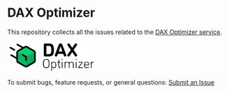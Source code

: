 # DAX Optimizer

This repository collects all the issues related to the [DAX Optimizer service](https://app.daxoptimizer.com).

<img src="assets/images/logo.svg" width="200">

To submit bugs, feature requests, or general questions: [Submit an Issue](https://github.com/tabulartools/dax-optimizer/issues/new/choose)
